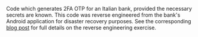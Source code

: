 Code which generates 2FA OTP for an Italian bank, provided the necessary
secrets are known. This code was reverse engineered from the bank's Android 
application for disaster recovery purposes. 
See the corresponding [blog post](https://marcoguerri.github.io/2023/09/09/android-home-banking.html) 
for full details on the reverse engineering exercise.
